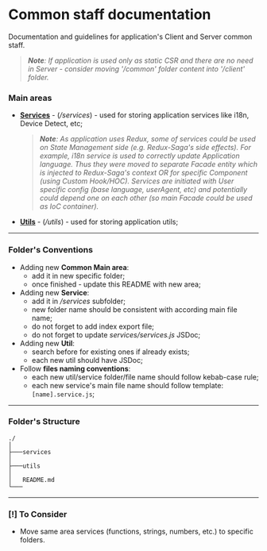 # Common staff documentation
Documentation and guidelines for application's Client and Server common staff.
> ***Note**: If application is used only as static CSR and there are no need in Server - consider moving '/common' folder content into '/client' folder.*

### Main areas
- **[Services](/src/common/services/index.js)** - (*/services*) - used for storing application services like i18n, Device Detect, etc;
    > ***Note**: As application uses Redux, some of services could be used on State Management side (e.g. Redux-Saga's side effects). For example, i18n service is used to correctly update Application language. Thus they were moved to separate Facade entity which is injected to Redux-Saga's context OR for specific Component (using Custom Hook/HOC).
Services are initiated with User specific config (base language, userAgent, etc) and potentially could depend one on each other (so main Facade could be used as IoC container).*
- **[Utils](/src/common/utils/index.js)** - (*/utils*) - used for storing application utils;

---
### Folder's Conventions
- Adding new **Common Main area**:
    - add it in new specific folder;
    - once finished - update this README with new area;
- Adding new **Service**:
    - add it in */services* subfolder;
    - new folder name should be consistent with according main file name;
    - do not forget to add index export file;
    - do not forget to update *services/services.js* JSDoc;
- Adding new **Util**:
    - search before for existing ones if already exists;
    - each new util should have JSDoc;
- Follow **files naming conventions**:
    - each new util/service folder/file name should follow kebab-case rule;
    - each new service's main file name should follow template: `[name].service.js`;

---
### Folder's Structure
```
./
│
├───services
│
├───utils
│
│   README.md
└───
```

---
### [!] To Consider
- Move same area services (functions, strings, numbers, etc.) to specific folders.
